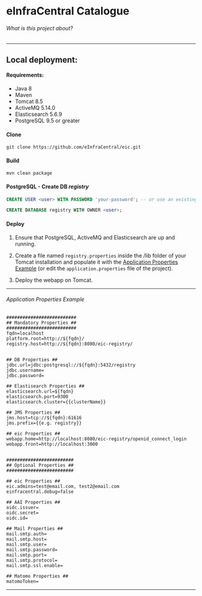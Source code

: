 # eInfraCentral Catalogue #
###### What is this project about?

- - -

## Local deployment:

#### Requirements:

* Java 8
* Maven
* Tomcat 8.5
* ActiveMQ 5.14.0
* Elasticsearch 5.6.9
* PostgreSQL 9.5 or greater

#### Clone
`git clone https://github.com/eInfraCentral/eic.git`

#### Build
`mvn clean package`

#### PostgreSQL - Create DB ___registry___
```sql
CREATE USER <user> WITH PASSWORD 'your-password'; -- or use an existing user

CREATE DATABASE registry WITH OWNER <user>;
```

#### Deploy
1. Ensure that PostgreSQL, ActiveMQ and Elasticsearch are up and running.

2. Create a file named `registry.properties` inside the /lib folder of your Tomcat installation and populate it with the [Application Properties Example](#Application-Properties-Example) (or edit the `application.properties` file of the project).

3. Deploy the webapp on Tomcat.

- - -


###### Application Properties Example
```properties
##########################
## Mandatory Properties ##
##########################
fqdn=localhost
platform.root=http://${fqdn}/
registry.host=http://${fqdn}:8080/eic-registry/


## DB Properties ##
jdbc.url=jdbc:postgresql://${fqdn}:5432/registry
jdbc.username=
jdbc.password=

## Elastisearch Properties ##
elasticsearch.url=${fqdn}
elasticsearch.port=9300
elasticsearch.cluster={{clusterName}}

## JMS Properties ##
jms.host=tcp://${fqdn}:61616
jms.prefix={{e.g. registry}}

## eic Properties ##
webapp.home=http://localhost:8080/eic-registry/openid_connect_login
webapp.front=http://localhost:3000


#########################
## Optional Properties ##
#########################

## eic Properties ##
eic.admins=test@email.com, test2@email.com
einfracentral.debug=false

## AAI Properties ##
oidc.issuer=
oidc.secret=
oidc.id=

## Mail Properties ##
mail.smtp.auth=
mail.smtp.host=
mail.smtp.user=
mail.smtp.password=
mail.smtp.port=
mail.smtp.protocol=
mail.smtp.ssl.enable=

## Matomo Properties ##
matomoToken=
```

- - -